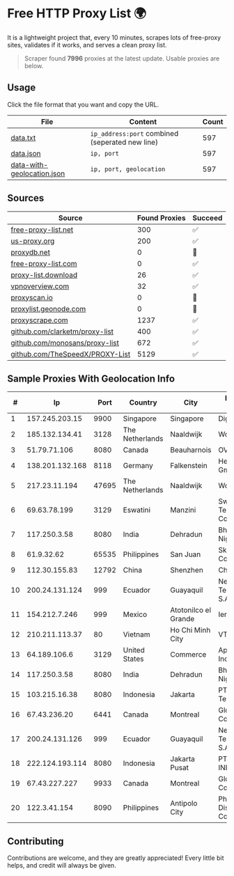 
# Free HTTP Proxy List 🌍

It is a lightweight project that, every 10 minutes, scrapes lots of free-proxy sites, validates if it works, and serves a clean proxy list.


> Scraper found **7996** proxies at the latest update. Usable proxies are below.

## Usage

Click the file format that you want and copy the URL.


|File|Content|Count|
|----|-------|-----|
|[data.txt](https://raw.githubusercontent.com/themiralay/Proxy-List-World/master/data.txt)|`ip_address:port` combined (seperated new line)|597|
|[data.json](https://raw.githubusercontent.com/themiralay/Proxy-List-World/master/data.json)|`ip, port`|597|
|[data-with-geolocation.json](https://raw.githubusercontent.com/themiralay/Proxy-List-World/master/data-with-geolocation.json)|`ip, port, geolocation`|597|

## Sources

|Source|Found Proxies|Succeed|
|------|-------------|-------|
|[free-proxy-list.net](https://free-proxy-list.net)|300|✅|
|[us-proxy.org](https://www.us-proxy.org)|200|✅|
|[proxydb.net](http://proxydb.net)|0|🚫|
|[free-proxy-list.com](https://free-proxy-list.com/?page=&port=&type%5B%5D=http&type%5B%5D=https&up_time=0&search=Search)|0|✅|
|[proxy-list.download](https://www.proxy-list.download/HTTP)|26|✅|
|[vpnoverview.com](https://vpnoverview.com/privacy/anonymous-browsing/free-proxy-servers)|32|✅|
|[proxyscan.io](https://www.proxyscan.io)|0|🚫|
|[proxylist.geonode.com](https://proxylist.geonode.com/api/proxy-list?limit=300&page=1&sort_by=lastChecked&sort_type=desc&protocols=http,https)|0|🚫|
|[proxyscrape.com](https://api.proxyscrape.com/v2/?request=displayproxies&protocol=http&timeout=10000&country=all&ssl=all&anonymity=all)|1237|✅|
|[github.com/clarketm/proxy-list](https://raw.githubusercontent.com/clarketm/proxy-list/master/proxy-list-raw.txt)|400|✅|
|[github.com/monosans/proxy-list](https://raw.githubusercontent.com/monosans/proxy-list/main/proxies/http.txt)|672|✅|
|[github.com/TheSpeedX/PROXY-List](https://raw.githubusercontent.com/TheSpeedX/PROXY-List/master/http.txt)|5129|✅|


## Sample Proxies With Geolocation Info

|#|Ip|Port|Country|City|Internet Service Provider|
|-|--|----|-------|----|-------------------------|
|1|157.245.203.15|9900|Singapore|Singapore|DigitalOcean, LLC|
|2|185.132.134.41|3128|The Netherlands|Naaldwijk|WorldStream B.V.|
|3|51.79.71.106|8080|Canada|Beauharnois|OVH SAS|
|4|138.201.132.168|8118|Germany|Falkenstein|Hetzner Online GmbH|
|5|217.23.11.194|47695|The Netherlands|Naaldwijk|WorldStream B.V.|
|6|69.63.78.199|3129|Eswatini|Manzini|Swaziland Posts & Telecommunications Corp.|
|7|117.250.3.58|8080|India|Dehradun|Bharat Sanchar Nigam Ltd|
|8|61.9.32.62|65535|Philippines|San Juan|Sky Cable Corporation|
|9|112.30.155.83|12792|China|Shenzhen|China Mobile|
|10|200.24.131.124|999|Ecuador|Guayaquil|Negocios Y Telefonia Nedetel S.A|
|11|154.212.7.246|999|Mexico|Atotonilco el Grande|Ientc S De RL De CV|
|12|210.211.113.37|80|Vietnam|Ho Chi Minh City|VTDC|
|13|64.189.106.6|3129|United States|Commerce|Apogee Telecom Inc.|
|14|117.250.3.58|8080|India|Dehradun|Bharat Sanchar Nigam Ltd|
|15|103.215.16.38|8080|Indonesia|Jakarta|PT. Kreasi Sejahtera Teknologi|
|16|67.43.236.20|6441|Canada|Montreal|GloboTech Communications|
|17|200.24.131.126|999|Ecuador|Guayaquil|Negocios Y Telefonia Nedetel S.A|
|18|222.124.193.114|8080|Indonesia|Jakarta Pusat|PT. TELKOM INDONESIA|
|19|67.43.227.227|9933|Canada|Montreal|GloboTech Communications|
|20|122.3.41.154|8090|Philippines|Antipolo City|Philippine Long Distance Telephone Co.|



## Contributing

Contributions are welcome, and they are greatly appreciated! Every
little bit helps, and credit will always be given.

